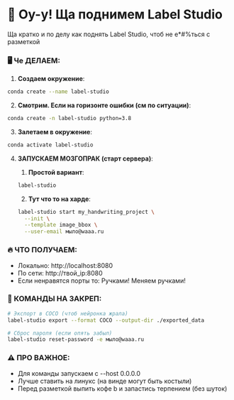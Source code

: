 # 🚀 Оу-у! Ща поднимем Label Studio

Ща кратко и по делу как поднять Label Studio, чтоб не е*#%ться с разметкой

### 🖥️ Че ДЕЛАЕМ:
1. **Cоздаем окружение**:
```bash
conda create --name label-studio
```

2. **Смотрим. Если на горизонте ошибки (см по ситуации)**:
```bash
conda create -n label-studio python=3.8
```

3. **Залетаем в окружение**:
```bash
conda activate label-studio
```

4. **ЗАПУСКАЕМ МОЗГОПРАК (старт сервера)**:

    1. **Простой вариант**:
    ```bash
    label-studio
    ```
    2. **Тут что то на харде**:
    ```bash
    label-studio start my_handwriting_project \
      --init \
      --template image_bbox \
      --user-email мыло@waaa.ru
    ```

### 🔥 ЧТО ПОЛУЧАЕМ:
- Локально: http://localhost:8080
- По сети: http://твой_ip:8080 
- Если ненравятся порты то: Ручками! Меняем ручками!

### 💾 КОМАНДЫ НА ЗАКРЕП:
```bash
# Экспорт в COCO (чтоб нейронка жрала)
label-studio export --format COCO --output-dir ./exported_data

# Сброс пароля (если опять забыл)
label-studio reset-password -e мыло@waaa.ru
```

### ⚠️ ПРО ВАЖНОЕ:
- Для команды запускаем с --host 0.0.0.0
- Лучше ставить на линукс (на винде могут быть костыли)
- Перед разметкой выпить кофе b и запастись терпением (без шуток)